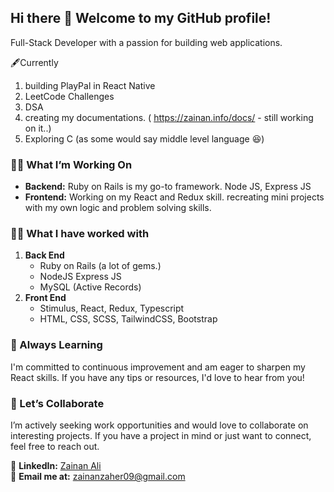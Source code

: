 ## Hi there 👋 Welcome to my GitHub profile!

 Full-Stack Developer with a passion for building web applications.
 
 🖋️Currently 
 1) building PlayPal in React Native
 2) LeetCode Challenges
 3) DSA
 4) creating my documentations. ( https://zainan.info/docs/ - still working on it..)
 5) Exploring C (as some would say middle level language 😆)

### 👨‍💻 What I’m Working On
- **Backend:** Ruby on Rails is my go-to framework. Node JS, Express JS
- **Frontend:** Working on my React and Redux skill. recreating mini projects with my own logic and problem solving skills.

### 👨‍💻 What I have worked with
1. **Back End**
   - Ruby on Rails (a lot of gems.)
   - NodeJS Express JS
   - MySQL (Active Records)
2. **Front End**
   - Stimulus, React, Redux, Typescript
   - HTML, CSS, SCSS, TailwindCSS, Bootstrap


### 🌱 Always Learning
I'm committed to continuous improvement and am eager to sharpen my React skills. If you have any tips or resources, I'd love to hear from you!

### 🤝 Let’s Collaborate
I’m actively seeking work opportunities and would love to collaborate on interesting projects. If you have a project in mind or just want to connect, feel free to reach out.


📧 **LinkedIn:** [Zainan Ali](https://www.linkedin.com/in/zainan-ali/) <br>
📧 **Email me at:** [zainanzaher09@gmail.com](mailto:zainanzaher09@gmail.com)

<!--
**zainanz/zainanz** is a ✨ _special_ ✨ repository because its `README.md` (this file) appears on your GitHub profile.

Here are some ideas to get you started:

- 🔭 I’m currently working on ...
- 🌱 I’m currently learning ...
- 👯 I’m looking to collaborate on ...
- 🤔 I’m looking for help with ...
- 💬 Ask me about ...
- 📫 How to reach me: ...
- 😄 Pronouns: ...
- ⚡ Fun fact: ...
-->
